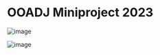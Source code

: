 
# OOADJ Miniproject 2023
![image](https://github.com/Akashk21/OOAD-PROJECT/assets/71625383/24747011-809c-4e8f-a226-262fa97b84f9)


![image](https://github.com/Akashk21/OOAD-PROJECT/assets/71625383/67252689-6682-4969-a1c7-3892d3d7390b)
